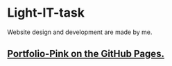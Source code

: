 # Light-IT-task

Website design and development are made by me.

## [Portfolio-Pink on the GitHub Pages.](https://comp0te.github.io/Light-IT-task/)
